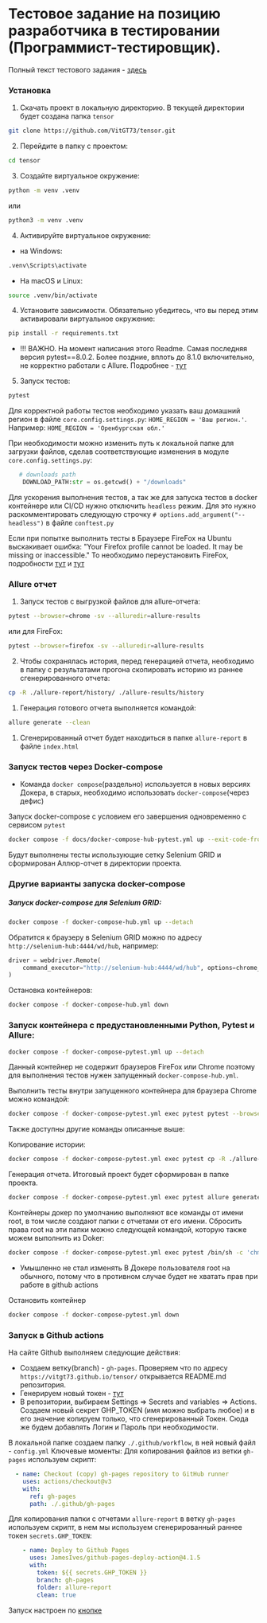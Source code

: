 # Тестовое задание на позицию разработчика в тестировании (Программист-тестировщик).

Полный текст тестового задания - [здесь](./docs/Тестовое%20задание%20(автотестирование).pdf)


### Установка

1. Cкачать проект в локальную директорию. В текущей директории будет создана папка `tensor`

```bash
git clone https://github.com/VitGT73/tensor.git
```

2. Перейдите в папку с проектом:

```bash
cd tensor
```

3. Создайте виртуальное окружение:
```bash
python -m venv .venv
```
или
```bash
python3 -m venv .venv
```

4. Активируйте виртуальное окружение:
* на Windows:
```bash
.venv\Scripts\activate
```
* На macOS и Linux:
```bash
source .venv/bin/activate
```
4. Установите зависимости. Обязательно убедитесь, что вы перед этим активировали виртуальное окружение:

```bash
pip install -r requirements.txt
```
* !!! ВАЖНО. На момент написания этого Readme. Самая последняя версия pytest==8.0.2. Более поздние, вплоть до 8.1.0 включительно, не корректно работали с Allure. Подробнее - [тут](https://github.com/allure-framework/allure-python/issues/794)

5. Запуск тестов:
```bash
pytest
```

Для корректной работы тестов необходимо указать ваш домашний регион в файле `core.config.settings.py`:
```HOME_REGION = 'Ваш регион.'```. Например: ```HOME_REGION = 'Оренбургская обл.'```

При необходимости можно изменить путь к локальной папке для загрузки файлов, сделав соответствующие изменения в модуле `core.config.settings.py`:
```python
   # downloads path
    DOWNLOAD_PATH:str = os.getcwd() + "/downloads"
```
Для ускорения выполнения тестов, а так же для запуска тестов в docker контейнере или CI/CD нужно отключить `headless` режим. Для это нужно раскомментировать следующую строчку `# options.add_argument("--headless")` в файле `conftest.py`

Если при попытке выполнить тесты в Браузере FireFox на Ubuntu выскакивает ошибка: "Your Firefox profile cannot be loaded. It may be missing or inaccessible." То необходимо переустановить FireFox, подробности [тут](https://stackoverflow.com/questions/72405117/selenium-geckodriver-profile-missing-your-firefox-profile-cannot-be-loaded) и [тут](https://www.omgubuntu.co.uk/2022/04/how-to-install-firefox-deb-apt-ubuntu-22-04)


### Allure отчет

1. Запуск тестов с выгрузкой файлов для allure-отчета:
```bash
pytest --browser=chrome -sv --alluredir=allure-results
```
или для FireFox:
```bash
pytest --browser=firefox -sv --alluredir=allure-results
```
2. Чтобы сохранялась история, перед генерацией отчета, необходимо в папку с результатами прогона скопировать историю из раннее сгенерированного отчета:
```bash
cp -R ./allure-report/history/ ./allure-results/history
```
1. Генерация готового отчета выполняется командой:
```bash
allure generate --clean
```
1. Сгенерированный отчет будет находиться в папке `allure-report` в файле `index.html`



### Запуск тестов через Docker-compose

* Команда `docker compose`(раздельно) используется в новых версиях Докера, в старых, необходимо использовать `docker-compose`(через дефис)

Запуск docker-compose с условием его завершения одновременно с сервисом `pytest`
```bash
docker compose -f docs/docker-compose-hub-pytest.yml up --exit-code-from pytest
```
Будут выполнены тесты использующие сетку Selenium GRID и сформирован Аллюр-отчет в директории проекта.


### Другие варианты запуска docker-compose

##### Запуск docker-compose для Selenium GRID:

```bash
docker compose -f docker-compose-hub.yml up --detach
```
Обратится к браузеру в Selenium GRID можно по адресу `http://selenium-hub:4444/wd/hub`, например:

```python
driver = webdriver.Remote(
    command_executor="http://selenium-hub:4444/wd/hub", options=chrome_options
)
```
Остановка контейнеров:
```bash
docker compose -f docker-compose-hub.yml down
```

### Запуск контейнера с предустановленными Python, Pytest и Allure:

```bash
docker compose -f docker-compose-pytest.yml up --detach
```
Данный контейнер не содержит браузеров FireFox или Chrome поэтому для выполнения тестов нужен запущенный
`docker-compose-hub.yml`.

Выполнить тесты внутри запущенного контейнера для браузера Chrome можно командой:
```bash
docker compose -f docker-compose-pytest.yml exec pytest pytest --browser=chrome -sv --alluredir=allure-results
```
Также доступны другие команды описанные выше:

Копирование истории:
```bash
docker compose -f docker-compose-pytest.yml exec pytest cp -R ./allure-report/history/ ./allure-results/history
```
Генерация отчета. Итоговый проект будет сформирован в папке проекта.
```bash
docker compose -f docker-compose-pytest.yml exec pytest allure generate --clean
```
Контейнеры докер по умолчанию выполняют все команды от имени root, в том числе создают папки с отчетами от его имени. Сбросить права root на эти папки можно следующей командой, которую также можем выполнить из Doker:
```bash
docker compose -f docker-compose-pytest.yml exec pytest /bin/sh -c 'chmod -R 777 allure-results allure-report'
```
* Умышленно не стал изменять В Докере пользователя root на обычного, потому что в противном случае будет не хватать прав при работе в github actions

Остановить контейнер
```bash
docker compose -f docker-compose-pytest.yml down
```

### Запуcк в Github actions

На сайте Github выполняем следующие действия:
- Создаем ветку(branch) - `gh-pages`. Проверяем что по адресу `https://vitgt73.github.io/tensor/` открывается README.md репозитория.
- Генерируем новый токен - [тут](https://github.com/settings/tokens)
- В репозитории, выбираем Settings => Secrets and variables => Actions. Создаем новый секрет GHP_TOKEN (имя можно выбрать любое) и в его значение копируем только, что сгенерированный Токен. Сюда же будем добавлять Логин и Пароль при необходимости.

В локальной папке создаем папку `./.github/workflow`, в ней новый файл - `config.yml`
Ключевые моменты:
Для копирования файлов из ветки `gh-pages` используем скрипт:
```yml
  - name: Checkout (copy) gh-pages repository to GitHub runner
    uses: actions/checkout@v3
    with:
      ref: gh-pages
      path: ./.github/gh-pages
```
Для копирования папки с отчетами `allure-report` в ветку `gh-pages` используем скрипт, в нем мы используем сгенерированный раннее токен `secrets.GHP_TOKEN`:
```yml
    - name: Deploy to Github Pages
      uses: JamesIves/github-pages-deploy-action@4.1.5
      with:
        token: ${{ secrets.GHP_TOKEN }}
        branch: gh-pages
        folder: allure-report
        clean: true
```

Запуск настроен по [кнопке](https://github.com/VitGT73/tensor/actions/workflows/config.yml)
